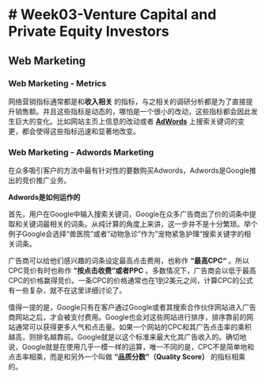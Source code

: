 # # Week03-Venture Capital and Private Equity Investors
## Web Marketing
### Web Marketing - Metrics
网络营销指标通常都是和**收入相关** 的指标，与之相关的调研分析都是为了直接提升销售额。并且这些指标是动态的，哪怕是一个很小的改动，这些指标都会因此发生巨大的变化。比如网站主页上信息的改动或者 **[AdWords]( [http://www.google-adwords.cn/](http://www.google-adwords.cn/) )** 上搜索关键词的变更，都会使得这些指标迅速和显著地改变。

### Web Marketing - Adwords Marketing
在众多吸引客户的方法中最有针对性的要数购买Adwords，Adwords是Google推出的竞价推广业务。

**Adwords是如何运作的**

首先，用户在Google中输入搜索关键词，Google在众多广告商出了价的词条中提取和关键词最相关的词条。从纯计算的角度上来讲，这一步并不是十分繁琐。举个例子Google会选择“兽医院”或者”动物急诊”作为”宠物紧急护理“搜索关键字的相关词条。

广告商可以给他们感兴趣的词条设定最高点击费用，也称作 **“最高CPC“** 。所以CPC竞价有时也称作 **“按点击收费”或者PPC** 。多数情况下，广告商会以低于最高CPC的价格赢得竞价。一条CPC的价格通常也在1到2美元之间，计算CPC的公式有一些复杂，就不在这里详细讨论了。

值得一提的是，Google只有在客户通过Google或者其搜索合作伙伴网站进入广告商网站之后，才会被支付费用。Google也会对这些网站进行排序，排序靠前的网站通常可以获得更多人气和点击量。如果一个网站的CPC和其广告点击率的乘积越高，则排名越靠前。Google就是以这个标准来最大化其广告收入的。确切地说，Google就是在使用几乎一模一样的运算，唯一不同的是，CPC不是简单地和点击率相乘，而是和另外一个叫做 **“品质分数”（Quality Score）** 的指标相乘的。

